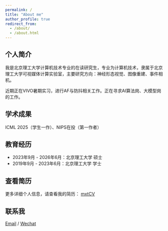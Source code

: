 ```yaml
---
permalink: /
title: "About me"
author_profile: true
redirect_from: 
  - /about/
  - /about.html
---
```


##  个人简介  
我是北京理工大学计算机技术专业的在读研究生，专业为计算机技术，隶属于北京理工大学可视媒体计算实验室，主要研究方向：神经形态视觉、图像重建、事件相机。

近期正在VIVO暑期实习，进行AF与防抖相关工作。正在寻求AI算法岗、大模型岗的工作。

##  学术成果
ICML 2025（学生一作）、NIPS在投（第一作者）

##  教育经历

- 2023年9月 - 2026年6月：北京理工大学 硕士
- 2019年9月 - 2023年6月：北京理工大学 学士


##  查看简历
更多详细个人信息，请查看我的简历： [mxtCV](../assets/CV.pdf)


##  联系我
[Email](mailto:xiantaoma@bit.edu.cn) / [Wechat](wechat.jpg) 
